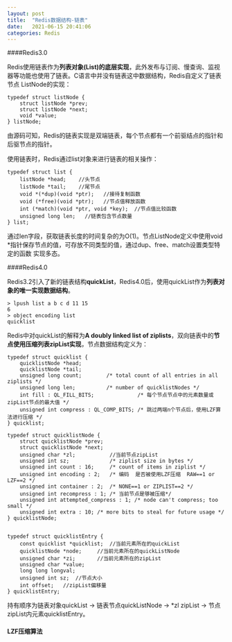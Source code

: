```yaml
---
layout: post
title:  "Redis数据结构-链表"
date:   2021-06-15 20:41:06
categories: Redis
---
```


####Redis3.0

Redis使用链表作为**列表对象(List)的底层实现**，此外发布与订阅、慢查询、监视器等功能也使用了链表。C语言中并没有链表这中数据结构，Redis自定义了链表节点
ListNode的实现：
```
typedef struct listNode {
    struct listNode *prev;
    struct listNode *next;
    void *value;
} listNode;
```
由源码可知，Redis的链表实现是双端链表，每个节点都有一个前驱结点的指针和后驱节点的指针。

使用链表时，Redis通过list对象来进行链表的相关操作：
```
typedef struct list {
    listNode *head;    //头节点 
    listNode *tail;    //尾节点
    void *(*dup)(void *ptr);   //接待复制函数
    void (*free)(void *ptr);   //节点值释放函数
    int (*match)(void *ptr, void *key);  //节点值比较函数
    unsigned long len;   //链表包含节点数量
} list;
```
通过len字段，获取链表长度的时间复杂的为O(1)。节点ListNode定义中使用void *指针保存节点的值，可存放不同类型的值，通过dup、free、match设置类型特定的函数
实现多态。


####Redis4.0

Redis3.2引入了新的链表结构**quickList**，Redis4.0后，使用quickList作为**列表对象的唯一实现数据结构**。

```
> lpush list a b c d 11 15
6
> object encoding list
quicklist
```

Redis中对quickList的解释为**A doubly linked list of ziplists**，双向链表中的**节点使用压缩列表zipList实现**，节点数据结构定义为：

```
typedef struct quicklist {
    quicklistNode *head;
    quicklistNode *tail;
    unsigned long count;        /* total count of all entries in all ziplists */
    unsigned long len;          /* number of quicklistNodes */
    int fill : QL_FILL_BITS;              /* 每个节点节点中的元素数量或zipList节点的最大值 */
    unsigned int compress : QL_COMP_BITS; /* 跳过两端n个节点后，使用LZF算法进行压缩 */
} quicklist;

typedef struct quicklistNode {
    struct quicklistNode *prev;
    struct quicklistNode *next;
    unsigned char *zl;           //当前节点zipList
    unsigned int sz;             /* ziplist size in bytes */
    unsigned int count : 16;     /* count of items in ziplist */
    unsigned int encoding : 2;   /* 编码  是否被使用LZF压缩  RAW==1 or LZF==2 */
    unsigned int container : 2;  /* NONE==1 or ZIPLIST==2 */
    unsigned int recompress : 1; /* 当前节点是够被压缩*/
    unsigned int attempted_compress : 1; /* node can't compress; too small */
    unsigned int extra : 10; /* more bits to steal for future usage */
} quicklistNode;


typedef struct quicklistEntry {
    const quicklist *quicklist;  //当前元素所在的quickList
    quicklistNode *node;     //当前元素所在的quickListNode
    unsigned char *zi;       //当前元素所在的zipList
    unsigned char *value;
    long long longval;
    unsigned int sz;  //节点大小
    int offset;   //zipList偏移量
} quicklistEntry;
```

持有顺序为链表对象quickList ->  链表节点quickListNode  -> *zl zipList  -> 节点zipList内元素quicklistEntry。

#### LZF压缩算法